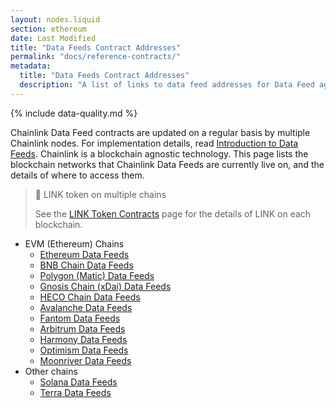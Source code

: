 ```yaml
---
layout: nodes.liquid
section: ethereum
date: Last Modified
title: "Data Feeds Contract Addresses"
permalink: "docs/reference-contracts/"
metadata:
  title: "Data Feeds Contract Addresses"
  description: "A list of links to data feed addresses for Data Feed aggregator contracts on supported networks."
---
```


{% include data-quality.md %}

Chainlink Data Feed contracts are updated on a regular basis by multiple Chainlink nodes. For implementation details, read [Introduction to Data Feeds](../using-chainlink-reference-contracts/). Chainlink is a blockchain agnostic technology. This page lists the blockchain networks that Chainlink Data Feeds are currently live on, and the details of where to access them.

> 📘 LINK token on multiple chains
>
> See the [LINK Token Contracts](../link-token-contracts/) page for the details of LINK on each blockchain.

- EVM (Ethereum) Chains
  - [Ethereum Data Feeds](../ethereum-addresses/)
  - [BNB Chain Data Feeds](../bnb-chain-addresses/)
  - [Polygon (Matic) Data Feeds](../matic-addresses/)
  - [Gnosis Chain (xDai) Data Feeds](../data-feeds-gnosis-chain/)
  - [HECO Chain Data Feeds](../huobi-eco-chain-price-feeds/)
  - [Avalanche Data Feeds](../avalanche-price-feeds/)
  - [Fantom Data Feeds](../fantom-price-feeds/)
  - [Arbitrum Data Feeds](../arbitrum-price-feeds/)
  - [Harmony Data Feeds](../harmony-price-feeds/)
  - [Optimism Data Feeds](../optimism-price-feeds/)
  - [Moonriver Data Feeds](../data-feeds-moonriver/)
- Other chains
  - [Solana Data Feeds](/docs/solana/data-feeds-solana/)
  - [Terra Data Feeds](/docs/terra/data-feeds-terra/)
